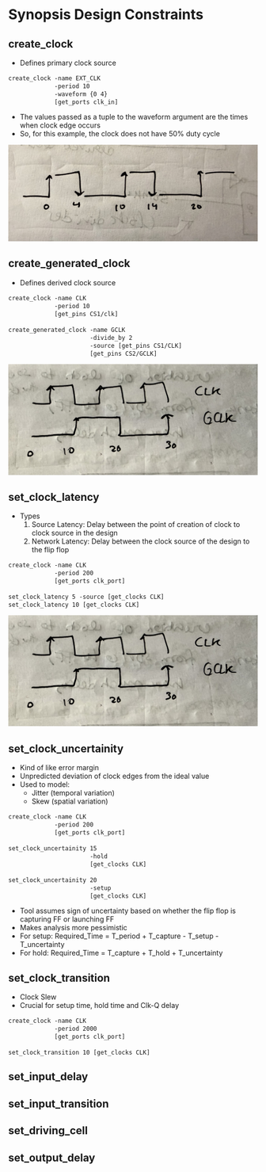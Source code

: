 # Synopsis Design Constraints

## create_clock

* Defines primary clock source

``` 
create_clock -name EXT_CLK
             -period 10 
             -waveform {0 4}
             [get_ports clk_in]
```

* The values passed as a tuple to the waveform argument are the times
  when clock edge occurs
* So, for this example, the clock does not have 50% duty cycle

![Clock Signal Generated](imgs/IMG_3140.jpg)

## create_generated_clock

* Defines derived clock source

```
create_clock -name CLK 
             -period 10 
             [get_pins CS1/clk]

create_generated_clock -name GCLK 
                       -divide_by 2 
                       -source [get_pins CS1/CLK] 
                       [get_pins CS2/GCLK]
```

![Derived Clock Signal Generated](imgs/IMG_3141.jpg)

## set_clock_latency

* Types
  1. Source Latency: Delay between the point of creation of clock to clock source in the design
  2. Network Latency: Delay between the clock source of the design to the flip flop

```
create_clock -name CLK 
             -period 200
             [get_ports clk_port]
             
set_clock_latency 5 -source [get_clocks CLK]
set_clock_latency 10 [get_clocks CLK]
```

![Types of clk latency](imgs/IMG_3141.jpg)

## set_clock_uncertainity
* Kind of like error margin
* Unpredicted deviation of clock edges from the ideal value
* Used to model:
  * Jitter (temporal variation)
  * Skew (spatial variation)

```
create_clock -name CLK 
             -period 200 
             [get_ports clk_port]
             
set_clock_uncertainity 15
                       -hold
                       [get_clocks CLK]
                       
set_clock_uncertainity 20
                       -setup
                       [get_clocks CLK]
```

* Tool assumes sign of uncertainty based on whether the flip flop is capturing FF or launching FF
* Makes analysis more pessimistic
* For setup: Required_Time = T_period +  T_capture - T_setup - T_uncertainty
* For hold: Required_Time = T_capture + T_hold + T_uncertainty

## set_clock_transition
* Clock Slew
* Crucial for setup time, hold time and Clk-Q delay

```
create_clock -name CLK 
             -period 2000 
             [get_ports clk_port]
             
set_clock_transition 10 [get_clocks CLK]
```

## set_input_delay

## set_input_transition

## set_driving_cell

## set_output_delay
